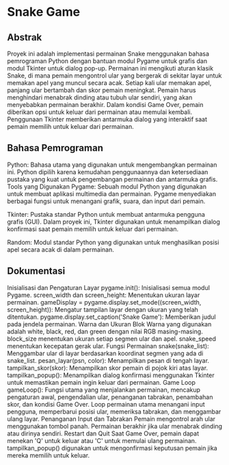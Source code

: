 
# Snake Game

## Abstrak
Proyek ini adalah implementasi permainan Snake menggunakan bahasa pemrograman Python dengan bantuan modul Pygame untuk grafis dan modul Tkinter untuk dialog pop-up. Permainan ini mengikuti aturan klasik Snake, di mana pemain mengontrol ular yang bergerak di sekitar layar untuk memakan apel yang muncul secara acak. Setiap kali ular memakan apel, panjang ular bertambah dan skor pemain meningkat. Pemain harus menghindari menabrak dinding atau tubuh ular sendiri, yang akan menyebabkan permainan berakhir. Dalam kondisi Game Over, pemain diberikan opsi untuk keluar dari permainan atau memulai kembali. Penggunaan Tkinter memberikan antarmuka dialog yang interaktif saat pemain memilih untuk keluar dari permainan.

## Bahasa Pemrograman

Python: Bahasa utama yang digunakan untuk mengembangkan permainan ini. Python dipilih karena kemudahan penggunaannya dan ketersediaan pustaka yang kuat untuk pengembangan permainan dan antarmuka grafis.
Tools yang Digunakan
Pygame: Sebuah modul Python yang digunakan untuk membuat aplikasi multimedia dan permainan. Pygame menyediakan berbagai fungsi untuk menangani grafik, suara, dan input dari pemain.

Tkinter: Pustaka standar Python untuk membuat antarmuka pengguna grafis (GUI). Dalam proyek ini, Tkinter digunakan untuk menampilkan dialog konfirmasi saat pemain memilih untuk keluar dari permainan.

Random: Modul standar Python yang digunakan untuk menghasilkan posisi apel secara acak di dalam permainan.

## Dokumentasi
Inisialisasi dan Pengaturan Layar
pygame.init(): Inisialisasi semua modul Pygame.
screen_width dan screen_height: Menentukan ukuran layar permainan.
gameDisplay = pygame.display.set_mode((screen_width, screen_height)): Mengatur tampilan layar dengan ukuran yang telah ditentukan.
pygame.display.set_caption('Snake Game'): Memberikan judul pada jendela permainan.
Warna dan Ukuran Blok
Warna yang digunakan adalah white, black, red, dan green dengan nilai RGB masing-masing.
block_size menentukan ukuran setiap segmen ular dan apel.
snake_speed menentukan kecepatan gerak ular.
Fungsi Permainan
snake(snake_list): Menggambar ular di layar berdasarkan koordinat segmen yang ada di snake_list.
pesan_layar(psn, color): Menampilkan pesan di tengah layar.
tampilkan_skor(skor): Menampilkan skor pemain di pojok kiri atas layar.
tampilkan_popup(): Menampilkan dialog konfirmasi menggunakan Tkinter untuk memastikan pemain ingin keluar dari permainan.
Game Loop
gameLoop(): Fungsi utama yang menjalankan permainan, mencakup pengaturan awal, pengendalian ular, penanganan tabrakan, penambahan skor, dan kondisi Game Over.
Loop permainan utama menangani input pengguna, memperbarui posisi ular, memeriksa tabrakan, dan menggambar ulang layar.
Penanganan Input dan Tabrakan
Pemain mengontrol arah ular menggunakan tombol panah.
Permainan berakhir jika ular menabrak dinding atau dirinya sendiri.
Restart dan Quit
Saat Game Over, pemain dapat menekan 'Q' untuk keluar atau 'C' untuk memulai ulang permainan.
tampilkan_popup() digunakan untuk mengonfirmasi keputusan pemain jika mereka memilih untuk keluar.
